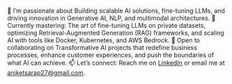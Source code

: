 👀 I’m passionate about Building scalable AI solutions, fine-tuning LLMs, and driving innovation in Generative AI, NLP, and multimodal architectures.
🌱 Currently mastering: The art of fine-tuning LLMs on private datasets, optimizing Retrieval-Augmented Generation (RAG) frameworks, and scaling AI with tools like Docker, Kubernetes, and AWS Bedrock.
💞️ Open to collaborating on Transformative AI projects that redefine business processes, enhance customer experiences, and push the boundaries of what AI can achieve.
📫 Let’s connect: Reach me on [LinkedIn](https://linkedin.com/in/aniket-sarap-931b9b12a) or email me at aniketsarap27@gmail.com.


<!---
aniketsarapAI/aniketsarapAI is a ✨ special ✨ repository because its `README.md` (this file) appears on your GitHub profile.
You can click the Preview link to take a look at your changes.
--->
